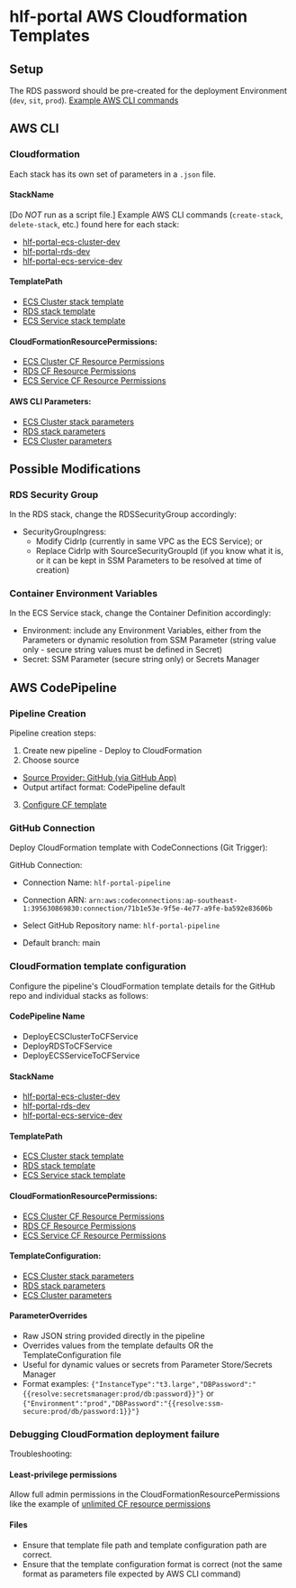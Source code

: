 # hlf-portal AWS Cloudformation Templates

## Setup

The RDS password should be pre-created for the deployment Environment (`dev`, `sit`, `prod`).  [Example AWS CLI commands](./ecs-develop/deploy-0-ssm.sh)

## AWS CLI

### Cloudformation

Each stack has its own set of parameters in a `.json` file.

#### StackName
[Do _NOT_ run as a script file.]  Example AWS CLI commands (`create-stack`, `delete-stack`, etc.) found here for each stack:
- [hlf-portal-ecs-cluster-dev](./ecs-develop/deploy-1-ecs-cluster.sh)
- [hlf-portal-rds-dev](./ecs-develop/deploy-2-rds.sh)
- [hlf-portal-ecs-service-dev](./ecs-develop/deploy-3-ecs-service.sh)

#### TemplatePath
- [ECS Cluster stack template](./ecs-develop/ecs-cluster-stack.yaml)
- [RDS stack template](./ecs-develop/rds-stack.yaml)
- [ECS Service stack template](./ecs-develop/ecs-service-stack.yaml)

#### CloudFormationResourcePermissions:
- [ECS Cluster CF Resource Permissions](./ecs-develop/ecs-cluster-cf-resource-permissions.json)
- [RDS CF Resource Permissions](./ecs-develop/rds-cf-resource-permissions.json)
- [ECS Service CF Resource Permissions](./ecs-develop/ecs-service-cf-resource-permissions.json)

#### AWS CLI Parameters:
- [ECS Cluster stack parameters](./ecs-develop/ecs-cluster-parameters.json)
- [RDS stack parameters](./ecs-develop/rds-parameters.json)
- [ECS Cluster parameters](./ecs-develop/ecs-service-parameters.json)

## Possible Modifications

### RDS Security Group

In the RDS stack, change the RDSSecurityGroup accordingly:
- SecurityGroupIngress: 
  - Modify CidrIp (currently in same VPC as the ECS Service); or
  - Replace CidrIp with SourceSecurityGroupId (if you know what it is, or it can be kept in SSM Parameters to be resolved at time of creation)

### Container Environment Variables

In the ECS Service stack, change the Container Definition accordingly:
- Environment: include any Environment Variables, either from the Parameters or dynamic resolution from SSM Parameter (string value only - secure string values must be defined in Secret)
- Secret: SSM Parameter (secure string only) or Secrets Manager

## AWS CodePipeline

### Pipeline Creation

Pipeline creation steps:
1. Create new pipeline - Deploy to CloudFormation
2. Choose source 
  - [Source Provider: GitHub (via GitHub App)](#github-connection)
  - Output artifact format: CodePipeline default
3. [Configure CF template](#cloudformation-template-configuration)

### GitHub Connection

Deploy CloudFormation template with CodeConnections (Git Trigger):

GitHub Connection:
- Connection Name: `hlf-portal-pipeline`
- Connection ARN: `arn:aws:codeconnections:ap-southeast-1:395630869830:connection/71b1e53e-9f5e-4e77-a9fe-ba592e83606b`

- Select GitHub Repository name: `hlf-portal-pipeline`
- Default branch: main

### CloudFormation template configuration

Configure the pipeline's CloudFormation template details for the GitHub repo and individual stacks as follows:

#### CodePipeline Name
- DeployECSClusterToCFService
- DeployRDSToCFService
- DeployECSServiceToCFService

#### StackName
- [hlf-portal-ecs-cluster-dev](./ecs-develop/deploy-1-ecs-cluster.sh)
- [hlf-portal-rds-dev](./ecs-develop/deploy-2-rds.sh)
- [hlf-portal-ecs-service-dev](./ecs-develop/deploy-3-ecs-service.sh)

#### TemplatePath
- [ECS Cluster stack template](./ecs-develop/ecs-cluster-stack.yaml)
- [RDS stack template](./ecs-develop/rds-stack.yaml)
- [ECS Service stack template](./ecs-develop/ecs-service-stack.yaml)

#### CloudFormationResourcePermissions:
- [ECS Cluster CF Resource Permissions](./ecs-develop/ecs-cluster-cf-resource-permissions.json)
- [RDS CF Resource Permissions](./ecs-develop/rds-cf-resource-permissions.json)
- [ECS Service CF Resource Permissions](./ecs-develop/ecs-service-cf-resource-permissions.json)

#### TemplateConfiguration:
- [ECS Cluster stack parameters](./ecs-develop/ecs-cluster-template-configuration.json)
- [RDS stack parameters](./ecs-develop/rds-template-configuration.json)
- [ECS Cluster parameters](./ecs-develop/ecs-service-template-configuration.json)

#### ParameterOverrides
- Raw JSON string provided directly in the pipeline
- Overrides values from the template defaults OR the TemplateConfiguration file
- Useful for dynamic values or secrets from Parameter Store/Secrets Manager
- Format examples: `{"InstanceType":"t3.large","DBPassword":"{{resolve:secretsmanager:prod/db:password}}"}` or `{"Environment":"prod","DBPassword":"{{resolve:ssm-secure:prod/db/password:1}}"}`

### Debugging CloudFormation deployment failure

Troubleshooting: 

#### Least-privilege permissions
Allow full admin permissions in the CloudFormationResourcePermissions like the example of [unlimited CF resource permissions](./ecs-develop/unlimited-cf-resource-permissions.json)

#### Files
- Ensure that template file path and template configuration path are correct.
- Ensure that the template configuration format is correct (not the same format as parameters file expected by AWS CLI command)
